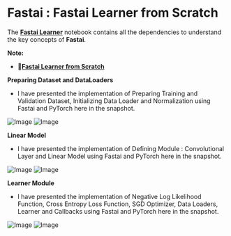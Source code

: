 # **Fastai : Fastai Learner from Scratch**

The [**Fastai Learner**](https://github.com/ThinamXx/Fastai/blob/main/18.%20Fastai%20Learner/Fastai%20Learner.ipynb) notebook contains all the dependencies to understand the key concepts of **Fastai**. 

**Note:**
- 📑[**Fastai Learner from Scratch**](https://nbviewer.jupyter.org/github/ThinamXx/Fastai/blob/main/18.%20Fastai%20Learner/Fastai%20Learner.ipynb)

**Preparing Dataset and DataLoaders**
- I have presented the implementation of Preparing Training and Validation Dataset, Initializing Data Loader and Normalization using Fastai and PyTorch here in the snapshot. 

![Image](https://github.com/ThinamXx/300Days__MachineLearningDeepLearning/blob/main/Images/Day%20273.PNG)
![Image](https://github.com/ThinamXx/300Days__MachineLearningDeepLearning/blob/main/Images/Day%20274.PNG) 

**Linear Model**
- I have presented the implementation of Defining Module : Convolutional Layer and Linear Model using Fastai and PyTorch here in the snapshot.

![Image](https://github.com/ThinamXx/300Days__MachineLearningDeepLearning/blob/main/Images/Day%20275.PNG)
![Image](https://github.com/ThinamXx/300Days__MachineLearningDeepLearning/blob/main/Images/Day%20276.PNG)

**Learner Module**
- I have presented the implementation of Negative Log Likelihood Function, Cross Entropy Loss Function, SGD Optimizer, Data Loaders, Learner and Callbacks using Fastai and PyTorch here in the snapshot.

![Image](https://github.com/ThinamXx/300Days__MachineLearningDeepLearning/blob/main/Images/Day%20277.PNG)
![Image](https://github.com/ThinamXx/300Days__MachineLearningDeepLearning/blob/main/Images/Day%20278.PNG)
